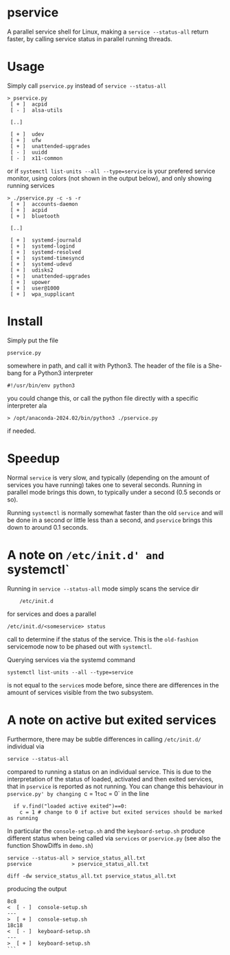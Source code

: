 # pservice

A parallel service shell for Linux, making a `service --status-all` return
faster, by calling service status in parallel running threads.

# Usage

Simply call `pservice.py` instead of `service --status-all` 

```
> pservice.py
 [ + ]  acpid
 [ - ]  alsa-utils
 
 [..]
 
 [ + ]  udev
 [ + ]  ufw
 [ + ]  unattended-upgrades
 [ - ]  uuidd
 [ - ]  x11-common
```


or if `systemctl list-units --all --type=service` is your prefered service
monitor, using colors (not shown in the output below), and only showing running services

```
> ./pservice.py -c -s -r
 [ + ]  accounts-daemon
 [ + ]  acpid
 [ + ]  bluetooth

 [..]

 [ + ]  systemd-journald
 [ + ]  systemd-logind
 [ + ]  systemd-resolved
 [ + ]  systemd-timesyncd
 [ + ]  systemd-udevd
 [ + ]  udisks2
 [ + ]  unattended-upgrades
 [ + ]  upower
 [ + ]  user@1000
 [ + ]  wpa_supplicant
```

# Install

Simply put the file
```
pservice.py
```
somewhere in path, and call it with Python3. The header of the file is a
She-bang for a Python3 interpreter

```
#!/usr/bin/env python3
```
you could change this, or call the python file directly with a specific
interpreter ala

```
> /opt/anaconda-2024.02/bin/python3 ./pservice.py 
```
if needed.

# Speedup

Normal `service` is very slow, and typically (depending on the amount of
services you have running) takes one to several seconds.  Running in parallel
mode brings this down, to typically under a second (0.5 seconds or so).

Running `systemctl` is normally somewhat faster than the old `service` and
will be done in a second or little less than a second, and `pservice` brings
this down to around 0.1 seconds. 

# A note on `/etc/init.d' and `systemctl`

Running in `service --status-all` mode simply scans the service dir

```
	/etc/init.d
```

for services and does a parallel 

```
/etc/init.d/<someservice> status
```

call to determine if the status of the service. This is the `old-fashion`
servicemode now to be phased out with `systemctl`.

Querying services via the systemd command

```
systemctl list-units --all --type=service
```

is not equal to the `service`s mode before, since there are differences in
the amount of services visible from the two subsystem.

# A note on active but exited services 

Furthermore, there may be subtle differences in calling `/etc/init.d/`
individual via

```
service --status-all
```

compared to running a status on an individual service. This is due to the
interpretation of the status of loaded, activated and then exited services,
that in `pservice` is reported as not running. You can change this behaviour
in `pservice.py' by changing `c = 1` to `c = 0` in the line

```
  if v.find("loaded active exited")==0:
  	c = 1 # change to 0 if active but exited services should be marked as running
```

In particular the `console-setup.sh` and the `keyboard-setup.sh` produce
different status when being called via `services` or `pservice.py` (see also
the function ShowDiffs in `demo.sh`)

```
service --status-all > service_status_all.txt
pservice             > pservice_status_all.txt

diff -dw service_status_all.txt pservice_status_all.txt

``` 

producing the output

````
8c8
<  [ - ]  console-setup.sh
---
>  [ + ]  console-setup.sh
18c18
<  [ - ]  keyboard-setup.sh
---
>  [ + ]  keyboard-setup.sh
```